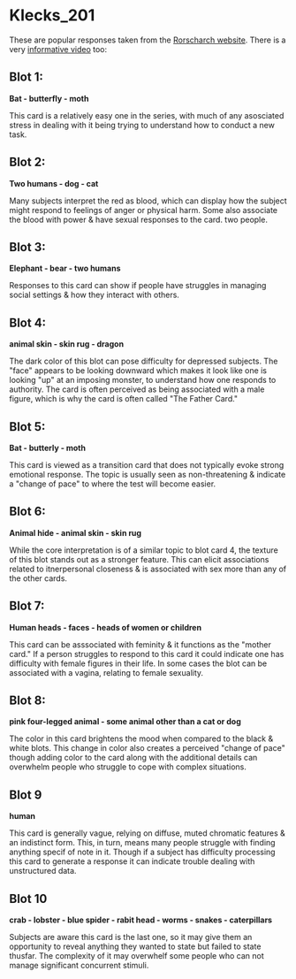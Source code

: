 # Klecks_201

These are popular responses taken from the [Rorscharch website](https://www.rorschach.org/). There is a very [informative video](https://youtu.be/LYi19-Vx6go?si=7VHnOjkHGA58EkBt&t=6) too:

## Blot 1:

**Bat - butterfly - moth**

This card is a relatively easy one in the series, with much of any asosciated stress in dealing with it being trying to understand how to conduct a new task.

## Blot 2:

**Two humans - dog - cat**

Many subjects interpret the red as blood, which can display how the subject might respond to feelings of anger or physical harm. Some also associate the blood with power & have sexual responses to the card.
two people.

## Blot 3:

**Elephant - bear - two humans**

Responses to this card can show if people have struggles in managing social settings & how they interact with others.

## Blot 4:

**animal skin - skin rug - dragon**

The dark color of this blot can pose difficulty for depressed subjects. The "face" appears to be looking downward which makes it look like one is looking "up" at an imposing monster, to understand how one responds to authority. The card is often perceived as being associated with a male figure, which is why the card is often called "The Father Card."

## Blot 5:

**Bat - butterly - moth**

This card is viewed as a transition card that does not typically evoke strong emotional response. The topic is usually seen as non-threatening & indicate a "change of pace" to where the test will become easier.

## Blot 6:

**Animal hide - animal skin - skin rug**

While the core interpretation is of a similar topic to blot card 4, the texture of this blot stands out as a stronger feature. This can elicit associations related to itnerpersonal closeness & is associated with sex more than any of the other cards.

## Blot 7:

**Human heads - faces - heads of women or children**

This card can be asssociated with feminity & it functions as the "mother card." If a person struggles to respond to this card it could indicate one has difficulty with female figures in their life. In some cases the blot can be associated with a vagina, relating to female sexuality.

## Blot 8:

**pink four-legged animal - some animal other than a cat or dog**

The color in this card brightens the mood when compared to the black & white blots. This change in color also creates a perceived "change of pace" though adding color to the card along with the additional details can overwhelm people who struggle to cope with complex situations.

## Blot 9

**human**

This card is generally vague, relying on diffuse, muted chromatic features & an indistinct form. This, in turn, means many people struggle with finding anything specif of note in it. Though if a subject has difficulty processing this card to generate a response it can indicate trouble dealing with unstructured data.

## Blot 10

**crab - lobster - blue spider - rabit head - worms - snakes - caterpillars**

Subjects are aware this card is the last one, so it may give them an opportunity to reveal anything they wanted to state but failed to state thusfar. The complexity of it may overwhelf some people who can not manage significant concurrent stimuli.

